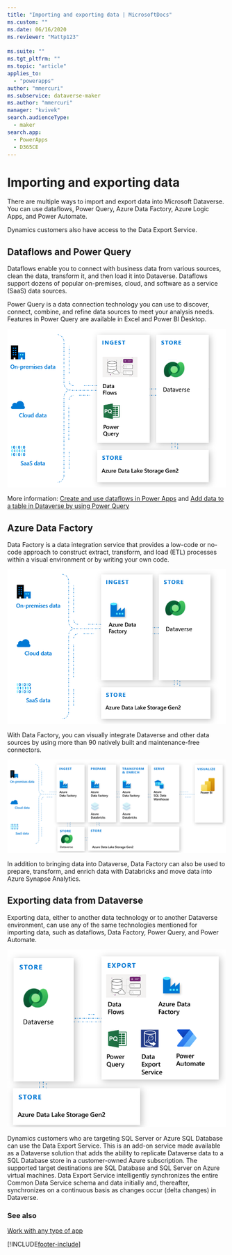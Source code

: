 ```yaml
---
title: "Importing and exporting data | MicrosoftDocs"
ms.custom: ""
ms.date: 06/16/2020
ms.reviewer: "Mattp123"

ms.suite: ""
ms.tgt_pltfrm: ""
ms.topic: "article"
applies_to: 
  - "powerapps"
author: "mmercuri"
ms.subservice: dataverse-maker
ms.author: "mmercuri"
manager: "kvivek"
search.audienceType: 
  - maker
search.app: 
  - PowerApps
  - D365CE
---
```


# Importing and exporting data



There are multiple ways to import and export data into Microsoft Dataverse. You can use dataflows, Power Query, Azure Data Factory, Azure Logic Apps, and Power Automate.

Dynamics customers also have access to the Data Export Service.

## Dataflows and Power Query

Dataflows enable you to connect with business data from various sources, clean the data, transform it, and then load it into Dataverse. Dataflows support dozens of popular on-premises, cloud, and software as a service (SaaS) data sources.

Power Query is a data connection technology you can use to discover, connect, combine, and refine data sources to meet your analysis needs. Features in Power Query are available in Excel and Power BI Desktop. 

![Dataflows and Power Query with Dataverse.](media/dataflows-power-query-with-cds.png "Dataflows and Power Query with Dataverse")

More information: [Create and use dataflows in Power Apps](./create-and-use-dataflows.md) and [Add data to a table in Dataverse by using Power Query](/power-query/dataflows/add-data-power-query)

## Azure Data Factory

Data Factory is a data integration service that provides a low-code or no-code approach to construct extract, transform, and load (ETL) processes within a visual environment or by writing your own code. 

![Data Factory.](media/azure-data-factory.png "Data Factory")

With Data Factory, you can visually integrate Dataverse and other data sources by using more than 90 natively built and maintenance-free connectors.

![Data Factory ETL.](media/azure-data-factory-etl.png "Data Factory ETL")

In addition to bringing data into Dataverse, Data Factory can also be used to prepare, transform, and enrich data with Databricks and move data into Azure Synapse Analytics.

## Exporting data from Dataverse

Exporting data, either to another data technology or to another Dataverse environment, can use any of the same technologies mentioned for importing data, such as dataflows, Data Factory, Power Query, and Power Automate.

![Export Dataverse data methods.](media/export-cds-data.png "Export Dataverse data methods")

Dynamics customers who are targeting SQL Server or Azure SQL Database can use the Data Export Service. This is an add-on service made available as a Dataverse solution that adds the ability to replicate Dataverse data to a SQL Database store in a customer-owned Azure subscription. The supported target destinations are SQL Database and SQL Server on Azure virtual machines. Data Export Service intelligently synchronizes the entire Common
Data Service schema and data initially and, thereafter, synchronizes on a continuous basis as changes occur (delta changes) in Dataverse.

### See also

[Work with any type of app](work-with-any-type-app.md)


[!INCLUDE[footer-include](../../includes/footer-banner.md)]